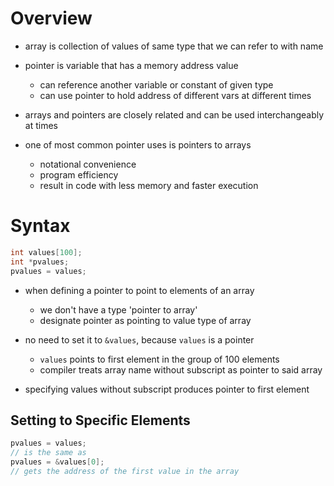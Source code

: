 # Overview

- array is collection of values of same type that we can refer to with name

- pointer is variable that has a memory address value
    - can reference another variable or constant of given type
    - can use pointer to hold address of different vars at different times

- arrays and pointers are closely related and can be used interchangeably at times

- one of most common pointer uses is pointers to arrays
    - notational convenience
    - program efficiency
    - result in code with less memory and faster execution

# Syntax

```c
int values[100];
int *pvalues;
pvalues = values;
```

- when defining a pointer to point to elements of an array
    - we don't have a type 'pointer to array'
    - designate pointer as pointing to value type of array

- no need to set it to `&values`, because `values` is a pointer
    - `values` points to first element in the group of 100 elements
    - compiler treats array name without subscript as pointer to said array

- specifying values without subscript produces pointer to first element

## Setting to Specific Elements

```c
pvalues = values;
// is the same as
pvalues = &values[0];
// gets the address of the first value in the array
```
